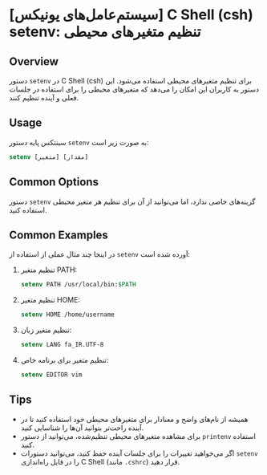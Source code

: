 # [سیستم‌عامل‌های یونیکس] C Shell (csh) setenv: تنظیم متغیرهای محیطی

## Overview
دستور `setenv` در C Shell (csh) برای تنظیم متغیرهای محیطی استفاده می‌شود. این دستور به کاربران این امکان را می‌دهد که متغیرهای محیطی را برای استفاده در جلسات فعلی و آینده تنظیم کنند.

## Usage
سینتکس پایه دستور `setenv` به صورت زیر است:

```csh
setenv [متغیر] [مقدار]
```

## Common Options
دستور `setenv` گزینه‌های خاصی ندارد، اما می‌توانید از آن برای تنظیم هر متغیر محیطی استفاده کنید. 

## Common Examples
در اینجا چند مثال عملی از استفاده از `setenv` آورده شده است:

1. تنظیم متغیر PATH:
   ```csh
   setenv PATH /usr/local/bin:$PATH
   ```

2. تنظیم متغیر HOME:
   ```csh
   setenv HOME /home/username
   ```

3. تنظیم متغیر زبان:
   ```csh
   setenv LANG fa_IR.UTF-8
   ```

4. تنظیم متغیر برای برنامه خاص:
   ```csh
   setenv EDITOR vim
   ```

## Tips
- همیشه از نام‌های واضح و معنادار برای متغیرهای محیطی خود استفاده کنید تا در آینده راحت‌تر بتوانید آن‌ها را شناسایی کنید.
- برای مشاهده متغیرهای محیطی تنظیم‌شده، می‌توانید از دستور `printenv` استفاده کنید.
- اگر می‌خواهید تغییرات را برای جلسات آینده حفظ کنید، می‌توانید دستورات `setenv` را در فایل راه‌اندازی C Shell (مانند `.cshrc`) قرار دهید.